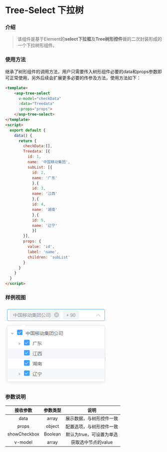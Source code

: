 # Tree-Select 下拉树

### 介绍
> 该组件是基于Element的**select下拉框**及**Tree树形控件**做的二次封装形成的一个下拉树形组件。

### 使用方法
继承了树形组件的调用方法，用户只需要传入树形组件必要的data和props参数即可正常使用，另外后续会扩展更多必要的传参及方法，使用方法如下：
 
``` html
<template>
    <asp-tree-select
      v-model="checkData"
      :data="Treedata"
      :props="props">
    </asp-tree-select>
</template>
<script>
  export default {
    data() {
      return {
	    checkData:[],
        Treedata: [{
          id: 1,
          name: '中国移动集团',
          subList: [{
            id: 2,
            name: '广东'
            },{
            id: 3,
            name: '江西'
            },{
            id: 4,
            name: '湖南'
            },{
            id: 5,
            name: '辽宁'
            }]
        }],
        props: {
          value: 'id',
          label: 'name',
          children: 'subList'
        }
      }
    }
  }
</script>
```

### 样例视图

![Alt text](../images/asp-tree-select.png)


### 参数说明

|接收参数 | 参数类型 |  说明 |
| :----: | :----:| :------: |
| data   | array |  展示数据，与树形控件一致 |
| props  | object|  配置选项，与树形控件一致 |
| showCheckbox  | Boolean|  默认为true，可设置为单选|
| v-model| array | 获取选中节点的value  |

